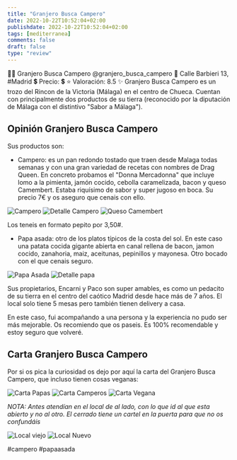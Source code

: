```yaml
---
title: "Granjero Busca Campero"
date: 2022-10-22T10:52:04+02:00
publishdate: 2022-10-22T10:52:04+02:00
tags: [mediterranea]
comments: false
draft: false
type: "review"
---
```


👨‍🍳 Granjero Busca Campero @granjero_busca_campero
📍 Calle Barbieri 13, #Madrid
💲 Precio: 💲
⭐️ Valoración: 8.5
✨ Granjero Busca Campero es un trozo del Rincon de la Victoria (Málaga) en el centro de Chueca. Cuentan con principalmente dos productos de su tierra (reconocido por la diputación de Málaga con el distintivo "Sabor a Málaga").

## Opinión Granjero Busca Campero

Sus productos son:
- Campero: es un pan redondo tostado que traen desde Malaga todas semanas y con una gran variedad de recetas con nombres de Drag Queen. En concreto probamos el "Donna Mercadonna" que incluye lomo a la pimienta, jamón cocido, cebolla caramelizada, bacon y queso Camembert. Estaba riquísimo de sabor y super jugoso en boca. Su precio 7€ y os aseguro que cenais con ello.

![Campero](images/campero-donna-mercadonna.webp)
![Detalle Campero](images/detalle-campero-mercadonna.webp)
![Queso Camembert](images/queso-camembert.webp)

Los teneis en formato pepito por 3,50#.

- Papa asada: otro de los platos típicos de la costa del sol. En este caso una patata cocida gigante abierta en canal rellena de bacon, jamon cocido, zanahoria, maiz, aceitunas, pepinillos y mayonesa. Otro bocado con el que cenais seguro.

![Papa Asada](images/papa-asada.webp)
![Detalle papa](images/detalle-papa-asada.webp)

Sus propietarios, Encarni y Paco son super amables, es como un pedacito de su tierra en el centro del caótico Madrid desde hace más de 7 años. El local solo tiene 5 mesas pero también tienen delivery a casa.

En este caso, fui acompañando a una persona y la experiencia no pudo ser más mejorable. Os recomiendo que os paseis. Es 100% recomendable y estoy seguro que volveré.

## Carta Granjero Busca Campero

Por si os pica la curiosidad os dejo por aquí la carta del Granjero Busca Campero, que incluso tienen cosas veganas:

![Carta Papas](images/carta-papa-asada.webp)
![Carta Camperos](images/carta-camperos.webp)
![Carta Vegana](images/carta-campero-vegana.webp)

*NOTA: Antes atendían en el local de al lado, con lo que id al que esta abierto y no al otro. El cerrado tiene un cartel en la puerta para que no os confundáis*

![Local viejo](images/local-viejo-campero.webp)
![Local Nuevo](images/local-nuevo-campero.webp)

#campero #papaasada